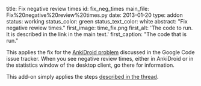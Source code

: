 title: Fix negative review times
id: fix_neg_times
main_file: Fix%20negative%20review%20times.py
date: 2013-01-20
type: addon
status: working
status_color: green
status_text_color: white
abstract: "Fix negative rewiew times."
first_image: time_fix.png
first_alt: 'The code to run. It is described in the link in the main text.'
first_caption: "The code that is run."

This applies the fix for the
[AnkiDroid problem](http://code.google.com/p/ankidroid/issues/detail?id=1449)
discussed in the Google Code issue tracker. When you see negative
review times, either in AnkiDroid or in the statistics window of the
desktop client, go there for information.

This add-on simply applies the
steps
[described in the thread](http://code.google.com/p/ankidroid/issues/detail?id=1449#c23).
